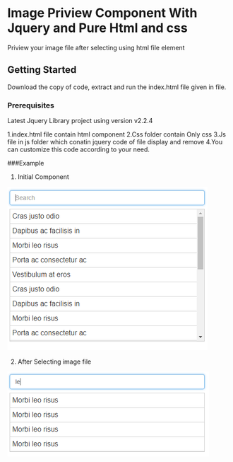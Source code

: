 # Image Priview Component With Jquery and Pure Html and css

Priview your image file after selecting using html file element

## Getting Started

Download the copy of code, extract and run the index.html file given in file.

### Prerequisites

Latest Jquery Library project using version v2.2.4

1.index.html file contain html component
2.Css folder contain Only css
3.Js file in js folder which conatin jquery code of file display and remove 
4.You can customize this code according to your need.

###Example

1. Initial Component
 
 ![alt text](https://github.com/khanwasim1992/JqueryListSearch-/blob/master/list.PNG)
 
 2. After Selecting image file 
 
 ![alt text](https://github.com/khanwasim1992/JqueryListSearch-/blob/master/with-search-result.PNG)   




